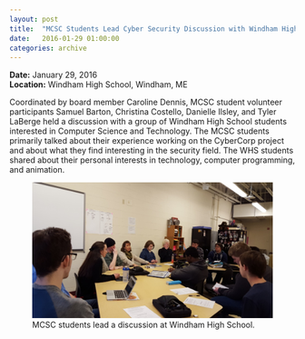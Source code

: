 ```yaml
---
layout: post
title:  "MCSC Students Lead Cyber Security Discussion with Windham High School Students"
date:   2016-01-29 01:00:00
categories: archive
---
```


<strong>Date:</strong> January 29, 2016<br>
<strong>Location:</strong> Windham High School, Windham, ME

<p>Coordinated by board member Caroline Dennis, MCSC student volunteer participants Samuel Barton, Christina Costello, Danielle Ilsley, and Tyler LaBerge held a discussion with a group of Windham High School students interested in Computer Science and Technology. The MCSC students primarily talked about their experience working on the CyberCorp project and about what they find interesting in the security field. The WHS students shared about their personal interests in technology, computer programming, and animation.</p>

<figure>
<img src="/img/WindhamHS_4_web.jpg" alt="Windham High School" width="500"><figcaption>MCSC students lead a discussion at Windham High School.</figcaption>
</figure>
